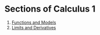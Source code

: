 # Sections of Calculus 1

1. [Functions and Models](Functions_And_Models/Sections.md)
2. [Limits and Derivatives](Limits_And_Derivatives/Sections.md)
